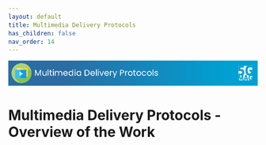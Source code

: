 ```yaml
---
layout: default
title: Multimedia Delivery Protocols
has_children: false
nav_order: 14
---
```


<img src="../assets/images/Banner_MD.png" /> 

# Multimedia Delivery Protocols - Overview of the Work
